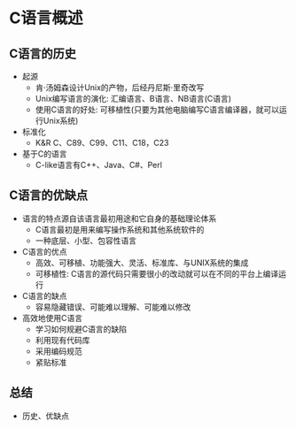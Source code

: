 # C语言概述

## C语言的历史
- 起源
    - 肯·汤姆森设计Unix的产物，后经丹尼斯·里奇改写
    - Unix编写语言的演化: 汇编语言、B语言、NB语言(C语言)
    - 使用C语言的好处: 可移植性(只要为其他电脑编写C语言编译器，就可以运行Unix系统)
- 标准化
    - K&R C、C89、C99、C11、C18，C23
- 基于C的语言
    - C-like语言有C++、Java、C#、Perl

## C语言的优缺点
- 语言的特点源自该语言最初用途和它自身的基础理论体系
    - C语言最初是用来编写操作系统和其他系统软件的
    - 一种底层、小型、包容性语言
- C语言的优点
    - 高效、可移植、功能强大、灵活、标准库、与UNIX系统的集成
    - 可移植性: C语言的源代码只需要很小的改动就可以在不同的平台上编译运行
- C语言的缺点
    - 容易隐藏错误、可能难以理解、可能难以修改
- 高效地使用C语言
    - 学习如何规避C语言的缺陷
    - 利用现有代码库
    - 采用编码规范
    - 紧贴标准

## 总结
- 历史、优缺点